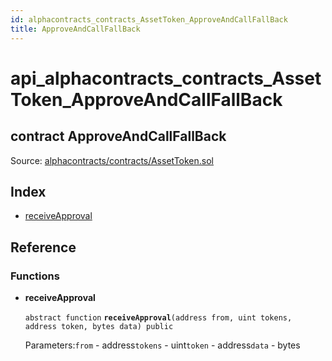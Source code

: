 ```yaml
---
id: alphacontracts_contracts_AssetToken_ApproveAndCallFallBack
title: ApproveAndCallFallBack
---
```


# api\_alphacontracts\_contracts\_AssetToken\_ApproveAndCallFallBack

## contract ApproveAndCallFallBack

Source: [alphacontracts/contracts/AssetToken.sol](https://github.com/MyBitFoundation/MyBit-Network.tech//blob/v0.0.0/contracts/alphacontracts/contracts/AssetToken.sol)

## Index

* [receiveApproval](https://github.com/MyBitFoundation/MyBit-Network.tech/tree/9bb35f4e2608f44c29e1b398fa64e00a295d0ed2/docgen/docs/alphacontracts_contracts_AssetToken_ApproveAndCallFallBack.html#receiveApproval)

## Reference

### Functions

* **receiveApproval**

  `abstract function` **`receiveApproval`**`(address from, uint tokens, address token, bytes data) public`

  Parameters:`from` - address`tokens` - uint`token` - address`data` - bytes

